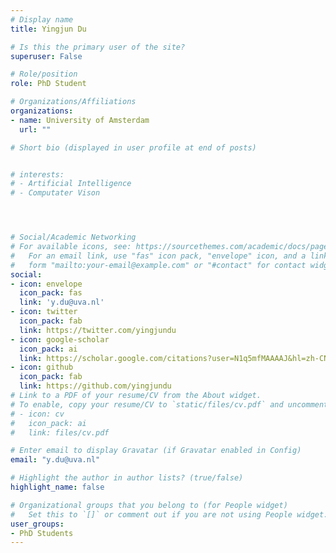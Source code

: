 ```yaml
---
# Display name
title: Yingjun Du

# Is this the primary user of the site?
superuser: False

# Role/position
role: PhD Student

# Organizations/Affiliations
organizations:
- name: University of Amsterdam
  url: ""

# Short bio (displayed in user profile at end of posts)


# interests:
# - Artificial Intelligence
# - Computater Vison




# Social/Academic Networking
# For available icons, see: https://sourcethemes.com/academic/docs/page-builder/#icons
#   For an email link, use "fas" icon pack, "envelope" icon, and a link in the
#   form "mailto:your-email@example.com" or "#contact" for contact widget.
social:
- icon: envelope
  icon_pack: fas
  link: 'y.du@uva.nl'
- icon: twitter
  icon_pack: fab
  link: https://twitter.com/yingjundu
- icon: google-scholar
  icon_pack: ai
  link: https://scholar.google.com/citations?user=N1q5mfMAAAAJ&hl=zh-CN
- icon: github
  icon_pack: fab
  link: https://github.com/yingjundu
# Link to a PDF of your resume/CV from the About widget.
# To enable, copy your resume/CV to `static/files/cv.pdf` and uncomment the lines below.
# - icon: cv
#   icon_pack: ai
#   link: files/cv.pdf

# Enter email to display Gravatar (if Gravatar enabled in Config)
email: "y.du@uva.nl"

# Highlight the author in author lists? (true/false)
highlight_name: false

# Organizational groups that you belong to (for People widget)
#   Set this to `[]` or comment out if you are not using People widget.
user_groups:
- PhD Students
---
```



